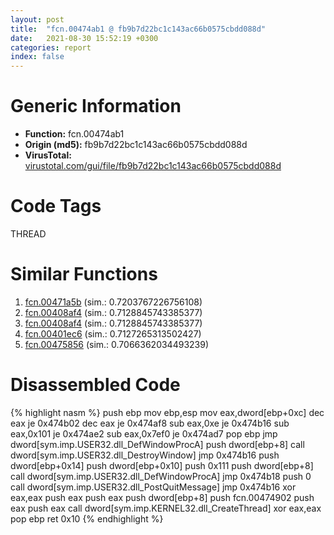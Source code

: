 ```yaml
---
layout: post
title:  "fcn.00474ab1 @ fb9b7d22bc1c143ac66b0575cbdd088d"
date:   2021-08-30 15:52:19 +0300
categories: report
index: false
---
```


# Generic Information
- **Function:** fcn.00474ab1
- **Origin (md5):** fb9b7d22bc1c143ac66b0575cbdd088d
- **VirusTotal:** [virustotal.com/gui/file/fb9b7d22bc1c143ac66b0575cbdd088d][virustotal_ref]

# Code Tags
<span class="tag" id="THREAD">THREAD</span>


# Similar Functions

1. [fcn.00471a5b][similar_1_ref] (sim.: 0.7203767226756108)
2. [fcn.00408af4][similar_2_ref] (sim.: 0.7128845743385377)
3. [fcn.00408af4][similar_3_ref] (sim.: 0.7128845743385377)
4. [fcn.00401ec6][similar_4_ref] (sim.: 0.7127265313502427)
5. [fcn.00475856][similar_5_ref] (sim.: 0.7066362034493239)


# Disassembled Code

{% highlight nasm %}
push ebp
mov ebp,esp
mov eax,dword[ebp+0xc]
dec eax
je 0x474b02
dec eax
je 0x474af8
sub eax,0xe
je 0x474b16
sub eax,0x101
je 0x474ae2
sub eax,0x7ef0
je 0x474ad7
pop ebp
jmp dword[sym.imp.USER32.dll_DefWindowProcA]
push dword[ebp+8]
call dword[sym.imp.USER32.dll_DestroyWindow]
jmp 0x474b16
push dword[ebp+0x14]
push dword[ebp+0x10]
push 0x111
push dword[ebp+8]
call dword[sym.imp.USER32.dll_DefWindowProcA]
jmp 0x474b18
push 0
call dword[sym.imp.USER32.dll_PostQuitMessage]
jmp 0x474b16
xor eax,eax
push eax
push eax
push dword[ebp+8]
push fcn.00474902
push eax
push eax
call dword[sym.imp.KERNEL32.dll_CreateThread]
xor eax,eax
pop ebp
ret 0x10
{% endhighlight %}


[similar_1_ref]: /report/fcn.00471a5b@d96761eb00d2d97e2b6f5ffffed0b46a
[similar_2_ref]: /report/fcn.00408af4@fbf34fa6d7da2b8e1de5133a8ca34847
[similar_3_ref]: /report/fcn.00408af4@6f11dca39a331a6e158b2810d4d8234f
[similar_4_ref]: /report/fcn.00401ec6@1087613e37392b2651fe938a253346b2
[similar_5_ref]: /report/fcn.00475856@ba63c5f75a2177720b184529dbf918cf
[virustotal_ref]: https://www.virustotal.com/gui/file/fb9b7d22bc1c143ac66b0575cbdd088d